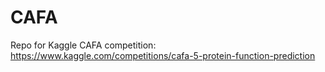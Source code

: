 # CAFA

Repo for Kaggle CAFA competition: https://www.kaggle.com/competitions/cafa-5-protein-function-prediction
